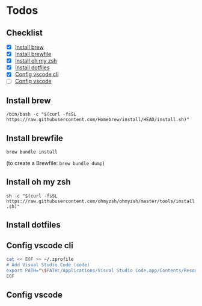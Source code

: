 # Todos

## Checklist

- [x] [Install brew](#install-brew)
- [x] [Install brewfile](#install-brewfile)
- [x] [Install oh my zsh](#install-oh-my-zsh)
- [x] [Install dotfiles](#install-dotfiles)
- [x] [Config vscode cli](#config-vscode-cli)
- [ ] [Config vscode](#config-vscode)

## Install brew

`/bin/bash -c "$(curl -fsSL https://raw.githubusercontent.com/Homebrew/install/HEAD/install.sh)"`

## Install brewfile

`brew bundle install`

(to create a Brewfile: `brew bundle dump`)

## Install oh my zsh

`sh -c "$(curl -fsSL https://raw.githubusercontent.com/ohmyzsh/ohmyzsh/master/tools/install.sh)"`

## Install dotfiles

## Config vscode cli

``` bash
cat << EOF >> ~/.zprofile
# Add Visual Studio Code (code)
export PATH="\$PATH:/Applications/Visual Studio Code.app/Contents/Resources/app/bin"
EOF
```

## Config vscode
